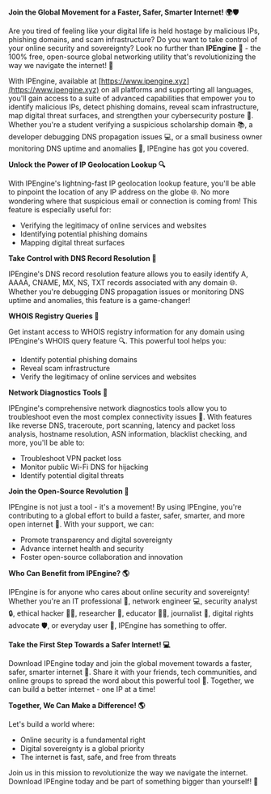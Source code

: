 **Join the Global Movement for a Faster, Safer, Smarter Internet! 🌍🛡️**

Are you tired of feeling like your digital life is held hostage by malicious IPs, phishing domains, and scam infrastructure? Do you want to take control of your online security and sovereignty? Look no further than **IPEngine** 📡 - the 100% free, open-source global networking utility that's revolutionizing the way we navigate the internet! 🔗

With IPEngine, available at [https://www.ipengine.xyz](https://www.ipengine.xyz) on all platforms and supporting all languages, you'll gain access to a suite of advanced capabilities that empower you to identify malicious IPs, detect phishing domains, reveal scam infrastructure, map digital threat surfaces, and strengthen your cybersecurity posture 🔐. Whether you're a student verifying a suspicious scholarship domain 📚, a developer debugging DNS propagation issues 💻, or a small business owner monitoring DNS uptime and anomalies 👥, IPEngine has got you covered.

**Unlock the Power of IP Geolocation Lookup 🔍**

With IPEngine's lightning-fast IP geolocation lookup feature, you'll be able to pinpoint the location of any IP address on the globe 🌐. No more wondering where that suspicious email or connection is coming from! This feature is especially useful for:

* Verifying the legitimacy of online services and websites
* Identifying potential phishing domains
* Mapping digital threat surfaces

**Take Control with DNS Record Resolution 🔩**

IPEngine's DNS record resolution feature allows you to easily identify A, AAAA, CNAME, MX, NS, TXT records associated with any domain 🌐. Whether you're debugging DNS propagation issues or monitoring DNS uptime and anomalies, this feature is a game-changer!

**WHOIS Registry Queries 📡**

Get instant access to WHOIS registry information for any domain using IPEngine's WHOIS query feature 🔍. This powerful tool helps you:

* Identify potential phishing domains
* Reveal scam infrastructure
* Verify the legitimacy of online services and websites

**Network Diagnostics Tools 🔧**

IPEngine's comprehensive network diagnostics tools allow you to troubleshoot even the most complex connectivity issues 🤔. With features like reverse DNS, traceroute, port scanning, latency and packet loss analysis, hostname resolution, ASN information, blacklist checking, and more, you'll be able to:

* Troubleshoot VPN packet loss
* Monitor public Wi-Fi DNS for hijacking
* Identify potential digital threats

**Join the Open-Source Revolution 🚀**

IPEngine is not just a tool - it's a movement! By using IPEngine, you're contributing to a global effort to build a faster, safer, smarter, and more open internet 🔗. With your support, we can:

* Promote transparency and digital sovereignty
* Advance internet health and security
* Foster open-source collaboration and innovation

**Who Can Benefit from IPEngine? 🌎**

IPEngine is for anyone who cares about online security and sovereignty! Whether you're an IT professional 🔧, network engineer 💻, security analyst 🔒, ethical hacker 🕵️‍♂️, researcher 🔬, educator 👩‍🏫, journalist 📰, digital rights advocate 🛡️, or everyday user 🤖, IPEngine has something to offer.

**Take the First Step Towards a Safer Internet! 💻**

Download IPEngine today and join the global movement towards a faster, safer, smarter internet 🔗. Share it with your friends, tech communities, and online groups to spread the word about this powerful tool 📢. Together, we can build a better internet - one IP at a time!

**Together, We Can Make a Difference! 🌎**

Let's build a world where:

* Online security is a fundamental right
* Digital sovereignty is a global priority
* The internet is fast, safe, and free from threats

Join us in this mission to revolutionize the way we navigate the internet. Download IPEngine today and be part of something bigger than yourself! 🔗